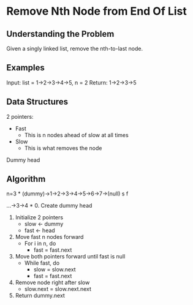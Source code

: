 # Remove Nth Node from End Of List #

## Understanding the Problem ##

Given a singly linked list, remove the nth-to-last node.

## Examples ##

Input: list = 1→2→3→4→5, n = 2
Return: 1→2→3→5

## Data Structures ##

2 pointers:
- Fast
  - This is n nodes ahead of slow at all times
- Slow
  - This is what removes the node

Dummy head

## Algorithm ##

n=3             *
(dummy)→1→2→3→4→5→6→7→(null)
      s
        f

…→3→4
  *
0. Create dummy head
1. Initialize 2 pointers
   - slow ← dummy
   - fast ← head
2. Move fast n nodes forward
   - For i in n, do
     - fast = fast.next
3. Move both pointers forward until fast is null
   - While fast, do
     - slow = slow.next
     - fast = fast.next
4. Remove node right after slow
   - slow.next = slow.next.next
5. Return dummy.next
